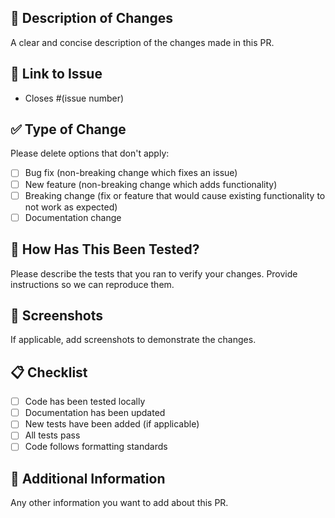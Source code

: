 ## 📝 Description of Changes

A clear and concise description of the changes made in this PR.

## 🔗 Link to Issue

- Closes #(issue number)

## ✅ Type of Change

Please delete options that don't apply:

- [ ] Bug fix (non-breaking change which fixes an issue)
- [ ] New feature (non-breaking change which adds functionality)
- [ ] Breaking change (fix or feature that would cause existing functionality to not work as expected)
- [ ] Documentation change

## 🧪 How Has This Been Tested?

Please describe the tests that you ran to verify your changes. Provide instructions so we can reproduce them.

## 📸 Screenshots

If applicable, add screenshots to demonstrate the changes.

## 📋 Checklist

- [ ] Code has been tested locally
- [ ] Documentation has been updated
- [ ] New tests have been added (if applicable)
- [ ] All tests pass
- [ ] Code follows formatting standards

## 📱 Additional Information

Any other information you want to add about this PR. 